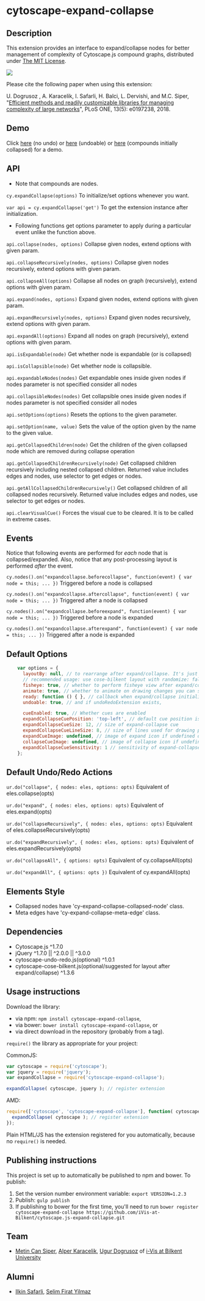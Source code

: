 cytoscape-expand-collapse
================================================================================


## Description

This extension provides an interface to expand/collapse nodes for better management of complexity of Cytoscape.js compound graphs, distributed under [The MIT License](https://opensource.org/licenses/MIT). 

![](https://github.com/iVis-at-Bilkent/cytoscape.js-expand-collapse/blob/master/expand-collapse-extension-demo.gif)

Please cite the following paper when using this extension:

U. Dogrusoz , A. Karacelik, I. Safarli, H. Balci, L. Dervishi, and M.C. Siper, "[Efficient methods and readily customizable libraries for managing complexity of large networks](https://doi.org/10.1371/journal.pone.0197238)", PLoS ONE, 13(5): e0197238, 2018.

## Demo

Click [here](https://rawgit.com/iVis-at-Bilkent/cytoscape.js-expand-collapse/master/demo.html) (no undo) or [here](https://rawgit.com/iVis-at-Bilkent/cytoscape.js-expand-collapse/master/demo-undoable.html) (undoable) or [here](https://rawgit.com/iVis-at-Bilkent/cytoscape.js-expand-collapse/master/demo-compounds-collapsed.html) (compounds initially collapsed) for a demo.

## API

* Note that compounds are nodes.

`cy.expandCollapse(options)`
To initialize/set options whenever you want.

`var api = cy.expandCollapse('get')`
To get the extension instance after initialization.

* Following functions get options parameter to apply during a particular event unlike the function above.

`api.collapse(nodes, options)`
Collapse given nodes, extend options with given param.

`api.collapseRecursively(nodes, options)`
Collapse given nodes recursively, extend options with given param.

`api.collapseAll(options)`
Collapse all nodes on graph (recursively), extend options with given param.

`api.expand(nodes, options)`
Expand given nodes, extend options with given param.

`api.expandRecursively(nodes, options)`
Expand given nodes recursively, extend options with given param.

`api.expandAll(options)`
Expand all nodes on graph (recursively), extend options with given param.

`api.isExpandable(node)`
Get whether node is expandable (or is collapsed)

`api.isCollapsible(node)`
Get whether node is collapsible.

`api.expandableNodes(nodes)`
Get expandable ones inside given nodes if nodes parameter is not specified consider all nodes

`api.collapsibleNodes(nodes)`
Get collapsible ones inside given nodes if nodes parameter is not specified consider all nodes

`api.setOptions(options)`
Resets the options to the given parameter.

`api.setOption(name, value)`
Sets the value of the option given by the name to the given value.

`api.getCollapsedChildren(node)`
Get the children of the given collapsed node which are removed during collapse operation

`api.getCollapsedChildrenRecursively(node)`
Get collapsed children recursively including nested collapsed children. Returned value includes edges and nodes, use selector to get edges or nodes.

`api.getAllCollapsedChildrenRecursively()`
Get collapsed children of all collapsed nodes recursively. Returned value includes edges and nodes, use selector to get edges or nodes.

`api.clearVisualCue()`
Forces the visual cue to be cleared. It is to be called in extreme cases.

## Events
Notice that following events are performed for *each* node that is collapsed/expanded. Also, notice that any post-processing layout is performed *after* the event.

`cy.nodes().on("expandcollapse.beforecollapse", function(event) { var node = this; ... })` Triggered before a node is collapsed

`cy.nodes().on("expandcollapse.aftercollapse", function(event) { var node = this; ... })` Triggered after a node is collapsed

`cy.nodes().on("expandcollapse.beforeexpand", function(event) { var node = this; ... })` Triggered before a node is expanded

`cy.nodes().on("expandcollapse.afterexpand", function(event) { var node = this; ... })`  Triggered after a node is expanded


## Default Options
```javascript
    var options = {
      layoutBy: null, // to rearrange after expand/collapse. It's just layout options or whole layout function. Choose your side!
      // recommended usage: use cose-bilkent layout with randomize: false to preserve mental map upon expand/collapse
      fisheye: true, // whether to perform fisheye view after expand/collapse you can specify a function too
      animate: true, // whether to animate on drawing changes you can specify a function too
      ready: function () { }, // callback when expand/collapse initialized
      undoable: true, // and if undoRedoExtension exists,

      cueEnabled: true, // Whether cues are enabled
      expandCollapseCuePosition: 'top-left', // default cue position is top left you can specify a function per node too
      expandCollapseCueSize: 12, // size of expand-collapse cue
      expandCollapseCueLineSize: 8, // size of lines used for drawing plus-minus icons
      expandCueImage: undefined, // image of expand icon if undefined draw regular expand cue
      collapseCueImage: undefined, // image of collapse icon if undefined draw regular collapse cue
      expandCollapseCueSensitivity: 1 // sensitivity of expand-collapse cues
    };
```

## Default Undo/Redo Actions
`ur.do("collapse", { nodes: eles, options: opts)` Equivalent of eles.collapse(opts)

`ur.do("expand", { nodes: eles, options: opts)` Equivalent of eles.expand(opts)

`ur.do("collapseRecursively", { nodes: eles, options: opts)` Equivalent of eles.collapseRecursively(opts)

`ur.do("expandRecursively", { nodes: eles, options: opts)` Equivalent of eles.expandRecursively(opts)

`ur.do("collapseAll", { options: opts)` Equivalent of cy.collapseAll(opts)

`ur.do("expandAll", { options: opts })` Equivalent of cy.expandAll(opts)

## Elements Style

 * Collapsed nodes have 'cy-expand-collapse-collapsed-node' class.
 * Meta edges have 'cy-expand-collapse-meta-edge' class.

## Dependencies

 * Cytoscape.js ^1.7.0
 * jQuery ^1.7.0 || ^2.0.0 || ^3.0.0
 * cytoscape-undo-redo.js(optional) ^1.0.1
 * cytoscape-cose-bilkent.js(optional/suggested for layout after expand/collapse) ^1.3.6


## Usage instructions

Download the library:
 * via npm: `npm install cytoscape-expand-collapse`,
 * via bower: `bower install cytoscape-expand-collapse`, or
 * via direct download in the repository (probably from a tag).

`require()` the library as appropriate for your project:

CommonJS:
```js
var cytoscape = require('cytoscape');
var jquery = require('jquery');
var expandCollapse = require('cytoscape-expand-collapse');

expandCollapse( cytoscape, jquery ); // register extension
```

AMD:
```js
require(['cytoscape', 'cytoscape-expand-collapse'], function( cytoscape, expandCollapse ){
  expandCollapse( cytoscape ); // register extension
});
```

Plain HTML/JS has the extension registered for you automatically, because no `require()` is needed.


## Publishing instructions

This project is set up to automatically be published to npm and bower.  To publish:

1. Set the version number environment variable: `export VERSION=1.2.3`
1. Publish: `gulp publish`
1. If publishing to bower for the first time, you'll need to run `bower register cytoscape-expand-collapse https://github.com/iVis-at-Bilkent/cytoscape.js-expand-collapse.git`


## Team

  * [Metin Can Siper](https://github.com/metincansiper), [Alper Karacelik](https://github.com/alperkaracelik), [Ugur Dogrusoz](https://github.com/ugurdogrusoz) of [i-Vis at Bilkent University](http://www.cs.bilkent.edu.tr/~ivis)
  
## Alumni

  * [Ilkin Safarli](https://github.com/kinimesi), [Selim Firat Yilmaz](https://github.com/mrsfy)
